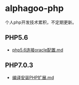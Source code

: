 # alphagoo-php
个人php开发技术累积，不定期更新。

## PHP5.6

 - [php5.6连接oracle配置.md](php5.6连接oracle配置.md)

## PHP7.0.3

 - [编译安装PHP扩展.md](编译安装PHP扩展.md)
